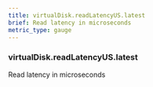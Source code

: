 ```yaml
---
title: virtualDisk.readLatencyUS.latest
brief: Read latency in microseconds
metric_type: gauge
---
```

### virtualDisk.readLatencyUS.latest

Read latency in microseconds